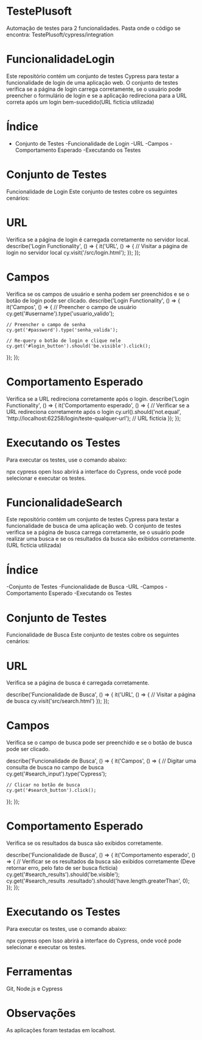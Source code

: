 # TestePlusoft
Automação de testes para 2 funcionalidades.
Pasta onde o código se encontra: TestePlusoft/cypress/integration

# FuncionalidadeLogin

Este repositório contém um conjunto de testes Cypress para testar a funcionalidade de login de uma aplicação web. O conjunto de testes verifica se a página de login carrega corretamente, se o usuário pode preencher o formulário de login e se a aplicação redireciona para a URL correta após um login bem-sucedido(URL fictícia utilizada)

# Índice

- Conjunto de Testes
    -Funcionalidade de Login
      -URL
      -Campos
      -Comportamento Esperado
    -Executando os Testes


# Conjunto de Testes
Funcionalidade de Login
Este conjunto de testes cobre os seguintes cenários:

  # URL
Verifica se a página de login é carregada corretamente no servidor local.
describe('Login Functionality', () => {
  it('URL', () => {
    // Visitar a página de login no servidor local
    cy.visit('/src/login.html');
  });
});


  # Campos
Verifica se os campos de usuário e senha podem ser preenchidos e se o botão de login pode ser clicado.
describe('Login Functionality', () => {
  it('Campos', () => {
    // Preencher o campo de usuário
    cy.get('#username').type('usuario_valido');
    
    // Preencher o campo de senha
    cy.get('#password').type('senha_valida');
    
    // Re-query o botão de login e clique nele
    cy.get('#login_button').should('be.visible').click();
  });
});


  # Comportamento Esperado
Verifica se a URL redireciona corretamente após o login.
describe('Login Functionality', () => {
  it('Comportamento esperado', () => {
    // Verificar se a URL redireciona corretamente após o login
    cy.url().should('not.equal', 'http://localhost:62258/login/teste-qualquer-url'); // URL fictícia
  });
});


# Executando os Testes
Para executar os testes, use o comando abaixo:

  npx cypress open
Isso abrirá a interface do Cypress, onde você pode selecionar e executar os testes.




# FuncionalidadeSearch
Este repositório contém um conjunto de testes Cypress para testar a funcionalidade de busca de uma aplicação web. O conjunto de testes verifica se a página de busca carrega corretamente, se o usuário pode realizar uma busca e se os resultados da busca são exibidos corretamente. (URL fictícia utilizada)

# Índice

  -Conjunto de Testes
    -Funcionalidade de Busca
      -URL
      -Campos
      -Comportamento Esperado
    -Executando os Testes


# Conjunto de Testes
Funcionalidade de Busca
Este conjunto de testes cobre os seguintes cenários:

  # URL
Verifica se a página de busca é carregada corretamente.

describe('Funcionalidade de Busca', () => {
  it('URL', () => {
    // Visitar a página de busca
    cy.visit('src/search.html')
  });
});


  # Campos
Verifica se o campo de busca pode ser preenchido e se o botão de busca pode ser clicado.

describe('Funcionalidade de Busca', () => {
  it('Campos', () => {
    // Digitar uma consulta de busca no campo de busca
    cy.get('#search_input').type('Cypress');
    
    // Clicar no botão de busca
    cy.get('#search_button').click();
  });
});


  # Comportamento Esperado
Verifica se os resultados da busca são exibidos corretamente.

describe('Funcionalidade de Busca', () => {
  it('Comportamento esperado', () => { 
    // Verificar se os resultados da busca são exibidos corretamente (Deve retornar erro, pelo fato de ser busca fictícia)
    cy.get('#search_results').should('be.visible');  
    cy.get('#search_results .resultado').should('have.length.greaterThan', 0);  
  });
});


# Executando os Testes
Para executar os testes, use o comando abaixo:

  npx cypress open
Isso abrirá a interface do Cypress, onde você pode selecionar e executar os testes.

# Ferramentas
Git, Node.js e Cypress

# Observações
As aplicações foram testadas em localhost.

